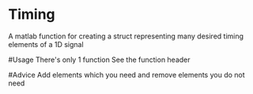# Timing
A matlab function for creating a struct representing many desired timing elements of a 1D signal

#Usage
There's only 1 function
See the function header

#Advice
Add elements which you need and remove elements you do not need
